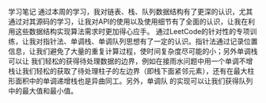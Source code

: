 学习笔记
    通过本周的学习，我对链表、栈、队列数据结构有了更深的认识，尤其通过对其源码的学习，让我对API的使用以及使用细节有了全面的认识，让我在利用这些数据结构实现算法需求时更加得心应手。
通过LeetCode的针对性的专项训练，让我对指针法、单调栈、单调队列思想有了一定的认识。指针法通过记录位置信息，让我们避免了大量的重复计算过程，使时间复杂度尽可能的小；另外单调栈可以让
我们轻松的获得待处理数据的边界，例如在接雨水问题中用一个单调不增栈让我们轻松的获取了待处理柱子的左边界（即栈下面紧邻元素），还有在最大柱形面积中的单调递增栈也是异曲同工。另外，单调队
的实现可以让我们获得队列中的最大值和最小值。
